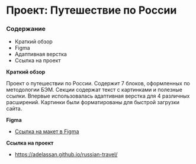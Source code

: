 # Проект: Путешествие по России

### Содержание
* Краткий обзор
* Figma
* Адаптивная верстка
* Ссылка на проект

**Краткий обзор**

Проект о путешествии по России.
Содержит 7 блоков, оформленных по методологии БЭМ. Секции содержат текст с картинками и полезные ссылки.
Впервые использовалась адаптивная верстка для 4 различных расширений. Картинки были форматированы для быстрой загрузки сайта.

**Figma**

* [Ссылка на макет в Figma](https://www.figma.com/file/5S2WSbEFL6awjVWJ0NWL8Q/Sprint-3_-Russia-_-desktop-mobile?node-id=28503%3A0)

**Ссылка на проект**

* https://adelassan.github.io/russian-travel/


